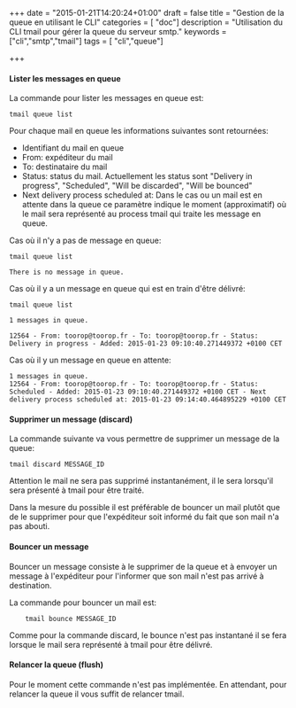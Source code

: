 +++
date = "2015-01-21T14:20:24+01:00"
draft = false
title = "Gestion de la queue en utilisant le CLI"
categories = [ "doc"]
description = "Utilisation du CLI tmail pour gérer la queue du serveur smtp."
keywords = ["cli","smtp","tmail"]
tags = [ "cli","queue"]

+++


#### Lister les messages en queue

La commande pour lister les messages en queue est:

	tmail queue list

Pour chaque mail en queue les informations suivantes sont retournées:

* Identifiant du mail en queue
* From: expéditeur du mail
* To:  destinataire du mail
* Status: status du mail. Actuellement les status sont "Delivery in progress", "Scheduled", "Will be discarded", "Will be bounced"
* Next delivery process scheduled at: Dans le cas ou un mail est en attente dans la queue ce paramètre indique le moment (approximatif) où le mail sera représenté au process tmail qui traite les message en queue. 

<!--more-->

Cas où il n'y a pas de message en queue:

	tmail queue list

	There is no message in queue.

Cas où il y a un message en queue qui est en train d'être délivré:
 
 	tmail queue list

	1 messages in queue.
	
	12564 - From: toorop@toorop.fr - To: toorop@toorop.fr - Status: Delivery in progress - Added: 2015-01-23 09:10:40.271449372 +0100 CET 


Cas où il y un message en queue en attente:

	1 messages in queue.
	12564 - From: toorop@toorop.fr - To: toorop@toorop.fr - Status: Scheduled - Added: 2015-01-23 09:10:40.271449372 +0100 CET - Next delivery process scheduled at: 2015-01-23 09:14:40.464895229 +0100 CET



#### Supprimer un message (discard) 
La commande suivante va vous permettre de supprimer un message de la queue:

	tmail discard MESSAGE_ID

Attention le mail ne sera pas supprimé instantanément, il le sera lorsqu'il sera présenté à tmail pour être traité.

Dans la mesure du possible il est préférable de bouncer un mail plutôt que de le supprimer pour que l'expéditeur soit informé du fait que son mail n'a pas abouti.	

#### Bouncer un message
Bouncer un message consiste à le supprimer de la queue et à envoyer un message à l'expéditeur pour l'informer que son mail n'est pas arrivé à destination.

La commande pour bouncer un mail est:
		
		tmail bounce MESSAGE_ID

Comme pour la commande discard, le bounce n'est pas instantané il se fera lorsque le mail sera représenté à tmail pour être délivré.



#### Relancer la queue (flush)
Pour le moment cette commande n'est pas implémentée. En attendant, pour relancer la queue il vous suffit de relancer tmail.